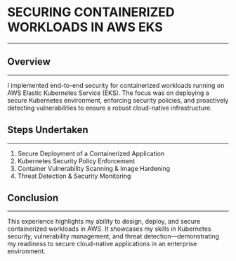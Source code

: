 # SECURING CONTAINERIZED WORKLOADS IN AWS EKS
---

## Overview
---
I implemented end-to-end security for containerized workloads running on AWS Elastic
 Kubernetes Service (EKS). The focus was on deploying a secure Kubernetes 
environment, enforcing security policies, and proactively detecting vulnerabilities 
to ensure a robust cloud-native infrastructure.
   
 

## Steps Undertaken
---
 
1.  Secure Deployment of a Containerized Application
2.   Kubernetes Security Policy Enforcement
3.   Container Vulnerability Scanning & Image Hardening
4.   Threat Detection & Security Monitoring



 ## Conclusion
---
 
   This experience highlights my ability to design, deploy, and secure containerized 
workloads in AWS. It showcases my skills in Kubernetes security, vulnerability 
management, and threat detection—demonstrating my readiness to secure cloud-native 
applications in an enterprise environment.
